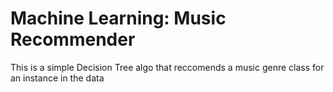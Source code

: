 # Machine Learning: Music Recommender 

This is a simple Decision Tree algo that reccomends a music genre class for an instance in the data
